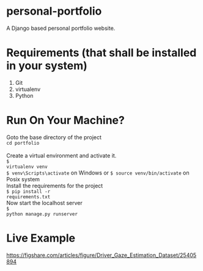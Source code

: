 # personal-portfolio
 A Django based personal portfolio website.

# Requirements (that shall be installed in your system)
1. Git 
2. virtualenv
3. Python

# Run On Your Machine?

Goto the base directory of the project <br>
<code>cd portfolio </code> <br>
Create a virtual environment and activate it. <br>
<code>$ virtualenv venv</code> <br>
<code>$ venv\Scripts\activate</code> on Windows or <code>$ source venv/bin/activate</code> on Posix system <br>
Install the requirements for the project <br>
<code>$ pip install -r requirements.txt</code>  <br>
Now start the localhost server<br>
<code>$ python manage.py runserver</code> <br>

# Live Example
https://figshare.com/articles/figure/Driver_Gaze_Estimation_Dataset/25405894
